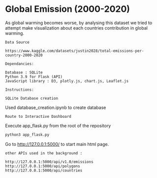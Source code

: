 # Global Emission (2000-2020)

As global warming becomes worse, by analysing this dataset we tried to attempt make visualization about each countries contribution in global warming.

    Data Source

    https://www.kaggle.com/datasets/justin2028/total-emissions-per-country-2000-2020

    Dependancies:

    Database : SQLite
    Python 3.9 for Flask (API)
    JavaScript library : D3, plotly.js, chart.js, Leaflet.js

    Instructions:

    SQLite Database creation

Used database_creation.ipynb to create database

    Route to Interactive Dashboard

Execute app_flask.py from the root of the repository

 ```sh 
python3 app_flask.py
```
Go to http://127.0.0.1:5000/ to  start  main html page.

    other APIs used in the background :

    http://127.0.0.1:5000/api/v1.0/emissions 
    http://127.0.0.1:5000/api/polygons 
    http://127.0.0.1:5000/api/countries
